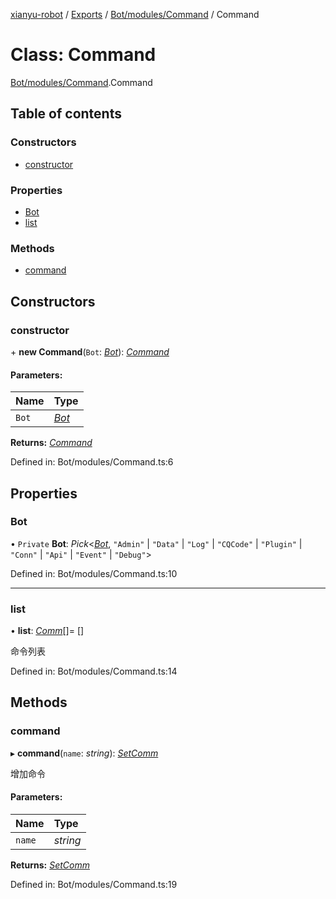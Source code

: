 [xianyu-robot](../README.md) / [Exports](../modules.md) / [Bot/modules/Command](../modules/bot_modules_command.md) / Command

# Class: Command

[Bot/modules/Command](../modules/bot_modules_command.md).Command

## Table of contents

### Constructors

- [constructor](bot_modules_command.command.md#constructor)

### Properties

- [Bot](bot_modules_command.command.md#bot)
- [list](bot_modules_command.command.md#list)

### Methods

- [command](bot_modules_command.command.md#command)

## Constructors

### constructor

\+ **new Command**(`Bot`: [*Bot*](bot_bot.bot.md)): [*Command*](bot_modules_command.command.md)

#### Parameters:

| Name | Type |
| :------ | :------ |
| `Bot` | [*Bot*](bot_bot.bot.md) |

**Returns:** [*Command*](bot_modules_command.command.md)

Defined in: Bot/modules/Command.ts:6

## Properties

### Bot

• `Private` **Bot**: *Pick*<[*Bot*](bot_bot.bot.md), ``"Admin"`` \| ``"Data"`` \| ``"Log"`` \| ``"CQCode"`` \| ``"Plugin"`` \| ``"Conn"`` \| ``"Api"`` \| ``"Event"`` \| ``"Debug"``\>

Defined in: Bot/modules/Command.ts:10

___

### list

• **list**: [*Comm*](bot_modules_command.comm.md)[]= []

命令列表

Defined in: Bot/modules/Command.ts:14

## Methods

### command

▸ **command**(`name`: *string*): [*SetComm*](bot_modules_command.setcomm.md)

增加命令

#### Parameters:

| Name | Type |
| :------ | :------ |
| `name` | *string* |

**Returns:** [*SetComm*](bot_modules_command.setcomm.md)

Defined in: Bot/modules/Command.ts:19

